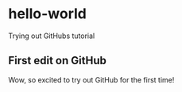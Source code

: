 # hello-world
Trying out GitHubs tutorial


## First edit on GitHub
Wow, so excited to try out GitHub for the first time!

